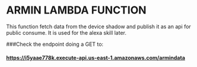 # ARMIN LAMBDA FUNCTION

This function fetch data from the device shadow and publish it as an api for public consume. It is used for the alexa skill later.

###Check the endpoint doing a GET to: 

#### https://i5yaae778k.execute-api.us-east-1.amazonaws.com/armindata
